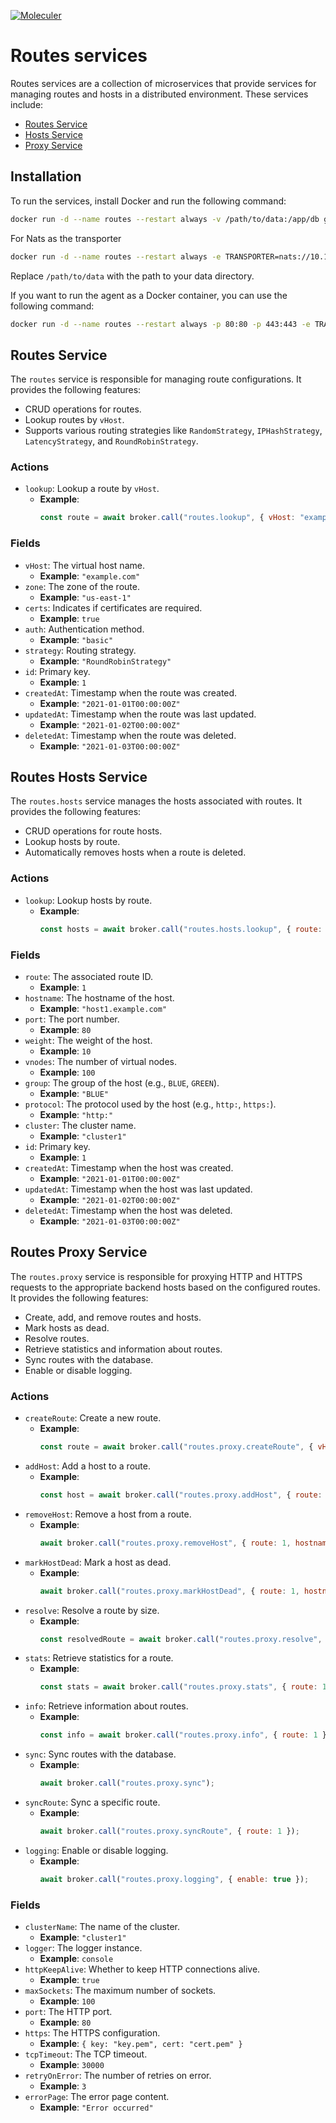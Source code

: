 [![Moleculer](https://badgen.net/badge/Powered%20by/Moleculer/0e83cd)](https://moleculer.services)

# Routes services

Routes services are a collection of microservices that provide services for managing routes and hosts in a distributed environment. These services include:
- [Routes Service](#routes-service)
- [Hosts Service](#hosts-service)
- [Proxy Service](#proxy-service)

## Installation

To run the services, install Docker and run the following command:
```bash
docker run -d --name routes --restart always -v /path/to/data:/app/db ghcr.io/flybyme/reverse-proxy-service:main
```
For Nats as the transporter

```bash
docker run -d --name routes --restart always -e TRANSPORTER=nats://10.1.10.1:4222 -v /path/to/data:/app/db ghcr.io/flybyme/reverse-proxy-service:main
```

Replace `/path/to/data` with the path to your data directory.

If you want to run the agent as a Docker container, you can use the following command:
```bash
docker run -d --name routes --restart always -p 80:80 -p 443:443 -e TRANSPORTER=nats://10.1.10.1:4222 ghcr.io/flybyme/reverse-proxy-service:main npm run agent
```

## Routes Service

The `routes` service is responsible for managing route configurations. It provides the following features:
- CRUD operations for routes.
- Lookup routes by `vHost`.
- Supports various routing strategies like `RandomStrategy`, `IPHashStrategy`, `LatencyStrategy`, and `RoundRobinStrategy`.

### Actions

- `lookup`: Lookup a route by `vHost`.
  - **Example**: 
    ```js
    const route = await broker.call("routes.lookup", { vHost: "example.com" });
    ```

### Fields

- `vHost`: The virtual host name.
  - **Example**: `"example.com"`
- `zone`: The zone of the route.
  - **Example**: `"us-east-1"`
- `certs`: Indicates if certificates are required.
  - **Example**: `true`
- `auth`: Authentication method.
  - **Example**: `"basic"`
- `strategy`: Routing strategy.
  - **Example**: `"RoundRobinStrategy"`
- `id`: Primary key.
  - **Example**: `1`
- `createdAt`: Timestamp when the route was created.
  - **Example**: `"2021-01-01T00:00:00Z"`
- `updatedAt`: Timestamp when the route was last updated.
  - **Example**: `"2021-01-02T00:00:00Z"`
- `deletedAt`: Timestamp when the route was deleted.
  - **Example**: `"2021-01-03T00:00:00Z"`

## Routes Hosts Service

The `routes.hosts` service manages the hosts associated with routes. It provides the following features:
- CRUD operations for route hosts.
- Lookup hosts by route.
- Automatically removes hosts when a route is deleted.

### Actions

- `lookup`: Lookup hosts by route.
  - **Example**: 
    ```js
    const hosts = await broker.call("routes.hosts.lookup", { route: 1 });
    ```

### Fields

- `route`: The associated route ID.
  - **Example**: `1`
- `hostname`: The hostname of the host.
  - **Example**: `"host1.example.com"`
- `port`: The port number.
  - **Example**: `80`
- `weight`: The weight of the host.
  - **Example**: `10`
- `vnodes`: The number of virtual nodes.
  - **Example**: `100`
- `group`: The group of the host (e.g., `BLUE`, `GREEN`).
  - **Example**: `"BLUE"`
- `protocol`: The protocol used by the host (e.g., `http:`, `https:`).
  - **Example**: `"http:"`
- `cluster`: The cluster name.
  - **Example**: `"cluster1"`
- `id`: Primary key.
  - **Example**: `1`
- `createdAt`: Timestamp when the host was created.
  - **Example**: `"2021-01-01T00:00:00Z"`
- `updatedAt`: Timestamp when the host was last updated.
  - **Example**: `"2021-01-02T00:00:00Z"`
- `deletedAt`: Timestamp when the host was deleted.
  - **Example**: `"2021-01-03T00:00:00Z"`

## Routes Proxy Service

The `routes.proxy` service is responsible for proxying HTTP and HTTPS requests to the appropriate backend hosts based on the configured routes. It provides the following features:
- Create, add, and remove routes and hosts.
- Mark hosts as dead.
- Resolve routes.
- Retrieve statistics and information about routes.
- Sync routes with the database.
- Enable or disable logging.

### Actions

- `createRoute`: Create a new route.
  - **Example**: 
    ```js
    const route = await broker.call("routes.proxy.createRoute", { vHost: "example.com", zone: "us-east-1" });
    ```
- `addHost`: Add a host to a route.
  - **Example**: 
    ```js
    const host = await broker.call("routes.proxy.addHost", { route: 1, hostname: "host1.example.com", port: 80 });
    ```
- `removeHost`: Remove a host from a route.
  - **Example**: 
    ```js
    await broker.call("routes.proxy.removeHost", { route: 1, hostname: "host1.example.com" });
    ```
- `markHostDead`: Mark a host as dead.
  - **Example**: 
    ```js
    await broker.call("routes.proxy.markHostDead", { route: 1, hostname: "host1.example.com" });
    ```
- `resolve`: Resolve a route by size.
  - **Example**: 
    ```js
    const resolvedRoute = await broker.call("routes.proxy.resolve", { size: 100 });
    ```
- `stats`: Retrieve statistics for a route.
  - **Example**: 
    ```js
    const stats = await broker.call("routes.proxy.stats", { route: 1 });
    ```
- `info`: Retrieve information about routes.
  - **Example**: 
    ```js
    const info = await broker.call("routes.proxy.info", { route: 1 });
    ```
- `sync`: Sync routes with the database.
  - **Example**: 
    ```js
    await broker.call("routes.proxy.sync");
    ```
- `syncRoute`: Sync a specific route.
  - **Example**: 
    ```js
    await broker.call("routes.proxy.syncRoute", { route: 1 });
    ```
- `logging`: Enable or disable logging.
  - **Example**: 
    ```js
    await broker.call("routes.proxy.logging", { enable: true });
    ```

### Fields

- `clusterName`: The name of the cluster.
  - **Example**: `"cluster1"`
- `logger`: The logger instance.
  - **Example**: `console`
- `httpKeepAlive`: Whether to keep HTTP connections alive.
  - **Example**: `true`
- `maxSockets`: The maximum number of sockets.
  - **Example**: `100`
- `port`: The HTTP port.
  - **Example**: `80`
- `https`: The HTTPS configuration.
  - **Example**: `{ key: "key.pem", cert: "cert.pem" }`
- `tcpTimeout`: The TCP timeout.
  - **Example**: `30000`
- `retryOnError`: The number of retries on error.
  - **Example**: `3`
- `errorPage`: The error page content.
  - **Example**: `"Error occurred"`

